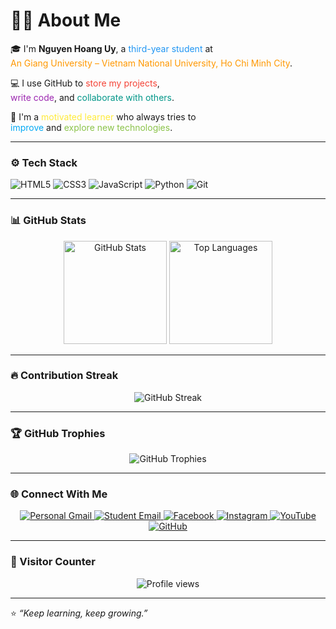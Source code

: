 # 🧑‍💻 About Me

🎓 I'm **Nguyen Hoang Uy**, a <span style="color:#2196F3;">third-year student</span> at  
<span style="color:#FF9800;">An Giang University – Vietnam National University, Ho Chi Minh City</span>.  

💻 I use GitHub to <span style="color:#F44336;">store my projects</span>,  
<span style="color:#9C27B0;">write code</span>, and <span style="color:#009688;">collaborate with others</span>.  

🚀 I'm a <span style="color:#FFEB3B;">motivated learner</span> who always tries to  
<span style="color:#03A9F4;">improve</span> and <span style="color:#8BC34A;">explore new technologies</span>.  

---

### ⚙️ Tech Stack

![HTML5](https://img.shields.io/badge/HTML5-E34F26?style=for-the-badge&logo=html5&logoColor=white)
![CSS3](https://img.shields.io/badge/CSS3-1572B6?style=for-the-badge&logo=css3&logoColor=white)
![JavaScript](https://img.shields.io/badge/JavaScript-F7DF1E?style=for-the-badge&logo=javascript&logoColor=black)
![Python](https://img.shields.io/badge/Python-3776AB?style=for-the-badge&logo=python&logoColor=white)
![Git](https://img.shields.io/badge/Git-F05032?style=for-the-badge&logo=git&logoColor=white)

---

### 📊 GitHub Stats

<p align="center">
  <img src="https://github-readme-stats.vercel.app/api?username=DTH235812-NHoangUy&show_icons=true&theme=radical" alt="GitHub Stats" height="165"/>
  <img src="https://github-readme-stats.vercel.app/api/top-langs/?username=DTH235812-NHoangUy&layout=compact&theme=radical" alt="Top Languages" height="165"/>
</p>

---

### 🔥 Contribution Streak

<p align="center">
  <img src="https://streak-stats.demolab.com?user=DTH235812-NHoangUy&theme=radical&hide_border=false" alt="GitHub Streak" />
</p>

---

### 🏆 GitHub Trophies

<p align="center">
  <img src="https://github-profile-trophy.vercel.app/?username=DTH235812-NHoangUy&theme=radical&no-frame=true&margin-w=15&row=1&column=7" alt="GitHub Trophies" />
</p>

---

### 🌐 Connect With Me

<p align="center">
  <a href="mailto:nguyenhoanguy235812@gmail.com" target="_blank">
    <img src="https://img.shields.io/badge/Gmail%20(Personal)-EA4335?style=for-the-badge&logo=gmail&logoColor=white" alt="Personal Gmail"/>
  </a>
  <a href="mailto:uy_dth235812@student.agu.edu.vn" target="_blank">
    <img src="https://img.shields.io/badge/Student%20Email-4285F4?style=for-the-badge&logo=gmail&logoColor=white" alt="Student Email"/>
  </a>
  <a href="https://www.facebook.com/hoanguy1305dev" target="_blank">
    <img src="https://img.shields.io/badge/Facebook-1877F2?style=for-the-badge&logo=facebook&logoColor=white" alt="Facebook"/>
  </a>
  <a href="https://www.instagram.com/hoanguy1305dev/" target="_blank">
    <img src="https://img.shields.io/badge/Instagram-E4405F?style=for-the-badge&logo=instagram&logoColor=white" alt="Instagram"/>
  </a>
  <a href="https://www.youtube.com/@nguyen_hoang_uy" target="_blank">
    <img src="https://img.shields.io/badge/YouTube-FF0000?style=for-the-badge&logo=youtube&logoColor=white" alt="YouTube"/>
  </a>
  <a href="https://github.com/DTH235812-NHoangUy" target="_blank">
    <img src="https://img.shields.io/badge/GitHub-100000?style=for-the-badge&logo=github&logoColor=white" alt="GitHub"/>
  </a>
</p>

---

### 👀 Visitor Counter

<p align="center">
  <img src="https://komarev.com/ghpvc/?username=DTH235812-NHoangUy&style=for-the-badge&color=brightgreen" alt="Profile views"/>
</p>

---

⭐ *“Keep learning, keep growing.”*
